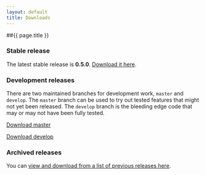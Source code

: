 ```yaml
---
layout: default
title: Downloads
---
```


##{{ page.title }}

### Stable release

The latest stable release is **0.5.0**. [Download it here](https://github.com/DominicWatson/cfstatic/zipball/0.5.0).

### Development releases

There are two maintained branches for development work, `master` and `develop`. The `master` branch can be used to try out tested features that might not yet been released. The `develop` branch is the bleeding edge code that may or may not have been fully tested.

[Download master](https://github.com/DominicWatson/cfstatic/zipball/master)

[Download develop](https://github.com/DominicWatson/cfstatic/zipball/develop)

### Archived releases

You can [view and download from a list of previous releases here](https://github.com/DominicWatson/cfstatic/tags).